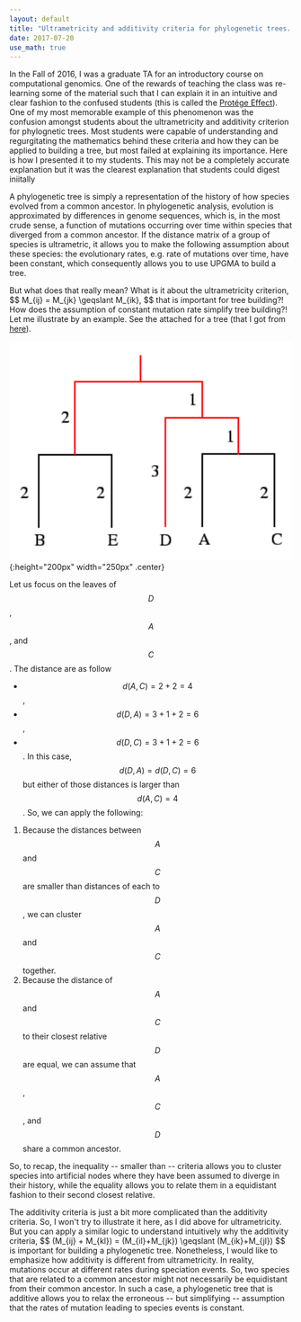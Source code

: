 ```yaml
---
layout: default
title: "Ultrametricity and additivity criteria for phylogenetic trees. Why do they matter?"
date: 2017-07-20
use_math: true
---
```


In the Fall of 2016, I was a graduate TA for an introductory course on computational genomics. One of the rewards of teaching the class was re-learning some of the material such that I can explain it in an intuitive and clear fashion to the confused students \(this is called the <a href="http://ideas.time.com/2011/11/30/the-protege-effect/">Protége Effect</a>). One of my most memorable example of this phenomenon was the confusion amongst students about the ultrametricity and additivity criterion for phylognetic trees. Most students were capable of understanding and regurgitating the mathematics behind these criteria and how they can be applied to building a tree, but most failed at explaining its importance. Here is how I presented it to my students. This may not be a completely accurate explanation but it was the clearest explanation that students could digest iniitally

A phylogenetic tree is simply a representation of the history of how species evolved from a common ancestor. In phylogenetic analysis, evolution is approximated by differences in genome sequences, which is, in the most crude sense, a function of mutations occurring over time within species that diverged from a common ancestor. If the distance matrix of a group of species is ultrametric, it allows you to make the following assumption about these species: the evolutionary rates, e.g. rate of mutations over time, have been constant, which consequently allows you to use UPGMA to build a tree.

But what does that really mean? What is it about the ultrametricity criterion, \$$ M_{ij} = M_{jk} \geqslant M_{ik}, $$ that is important for tree building?! How does the assumption of constant mutation rate simplify tree building?! Let me illustrate by an example. See the attached for a tree \(that I got from <a href="http://lectures.molgen.mpg.de/Phylogeny/Ultrametric/index.html">here</a>\).

![toy_hylogenetic_tree](/assets/img/toy_phylo_tree.png){:height="200px" width="250px" .center}


Let us focus on the leaves of $$D$$, $$A$$, and $$C$$. The distance are as follow 
* $$ d(A,C)=2+2=4 $$, 
* $$ d(D,A)=3+1+2=6 $$,
* $$ d(D,C)=3+1+2=6 $$. 
In this case, $$ d(D,A)=d(D,C)=6 $$ but either of those distances is larger than $$ d(A,C)=4 $$. So, we can apply the following: 

1. Because the distances between $$A$$ and $$C$$ are smaller than distances of each to $$D$$, we can cluster $$A$$ and $$C$$ together. 
2. Because the distance of $$A$$ and $$C$$ to their closest relative $$D$$ are equal, we can assume that $$A$$, $$C$$, and $$D$$ share a common ancestor. 

So, to recap, the inequality -- smaller than -- criteria allows you to cluster species into artificial nodes where they have been assumed to diverge in their history, while the equality allows you to relate them in a equidistant fashion to their second closest relative. 

The additivity criteria is just a bit more complicated than the additivity criteria. So, I won't try to illustrate it here, as I did above for ultrametricity. But you can apply a similar logic to understand intuitively why the additivity criteria, \$$ (M_{ij} + M_{kl}) = (M_{il}+M_{jk}) \geqslant (M_{ik}+M_{jl}) $$ is important for building a phylogenetic tree. Nonetheless, I would like to emphasize how additivity is different from ultrametricity. In reality, mutations occur at different rates during speciation events. So, two species that are related to a common ancestor might not necessarily be equidistant from their common ancestor. In such a case, a phylogenetic tree that is additive allows you to relax the erroneous -- but simplifying -- assumption that the rates of mutation leading to species events is constant. 
